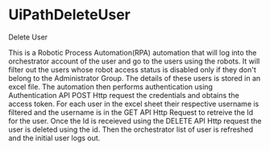 # UiPathDeleteUser
Delete User

This is a Robotic Process Automation(RPA) automation that will log into the orchestrator account of the user and go to the users using the robots. 
It will filter out the users whose robot access status is disabled only if they don't belong to the Administrator Group.
The details of these users is stored in an excel file. 
The automation then performs authentication using Authentication API POST Http request the credentials and obtains the access token.
For each user in the excel sheet their respective username is filtered and the username is in the GET API Http Request to retreive the Id for the user. 
Once the Id is receieved using the DELETE API Http request the user is deleted using the id.
Then the orchestrator list of user is refreshed and the initial user logs out.
